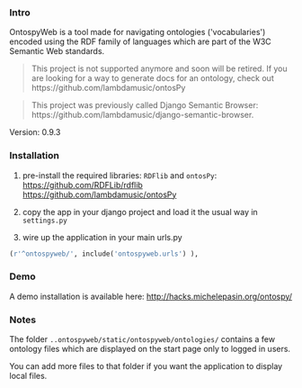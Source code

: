 ### Intro
OntospyWeb is a tool made for navigating ontologies ('vocabularies') encoded using the RDF family of languages which are part of the W3C Semantic Web standards.

<blockquote>
This project is not supported anymore and soon will be retired. If you are looking for a way to generate docs for an ontology, check out https://github.com/lambdamusic/ontosPy 
</blockquote>

<blockquote>
This project was previously called Django Semantic Browser: https://github.com/lambdamusic/django-semantic-browser.
</blockquote>

Version: 0.9.3

### Installation

1. pre-install the required libraries: `RDFlib` and `ontosPy`:     
https://github.com/RDFLib/rdflib    
https://github.com/lambdamusic/ontosPy    
  
2. copy the app in your django project and load it the usual way in `settings.py`


3. wire up the application in your main urls.py

```python
(r'^ontospyweb/', include('ontospyweb.urls') ),
```	

### Demo

A demo installation is available here: http://hacks.michelepasin.org/ontospy/

### Notes
The folder `..ontospyweb/static/ontospyweb/ontologies/` contains a few ontology files which are displayed on the start page only to logged in users. 

You can add more files to that folder if you want the application to display local files.




